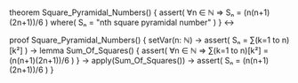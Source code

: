 theorem Square_Pyramidal_Numbers() {
  assert(
    ∀n ∈ ℕ ⇒ Sₙ = (n(n+1)(2n+1))/6
  )
  where(
    Sₙ = "nth square pyramidal number"
  )
} ↔

proof Square_Pyramidal_Numbers() {
  setVar(n: ℕ) →
  assert(
    Sₙ = ∑(k=1 to n)[k²]
  ) →
  lemma Sum_Of_Squares() {
    assert(
      ∀n ∈ ℕ ⇒ ∑(k=1 to n)[k²] = (n(n+1)(2n+1))/6
    )
  } →
  apply(Sum_Of_Squares()) →
  assert(
    Sₙ = (n(n+1)(2n+1))/6
  )
}